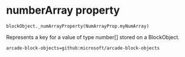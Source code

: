 
# numberArray property

```sig
blockObject._numArrayProperty(NumArrayProp.myNumArray)
```

Represents a key for a value of type number[] stored on a BlockObject.

```package
arcade-block-objects=github:microsoft/arcade-block-objects
```
